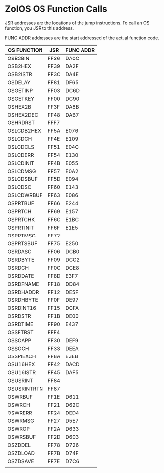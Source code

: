 # ZolOS OS Function Calls

JSR addresses are the locations of the jump instructions. To call an OS function, you JSR to this address.

FUNC ADDR addresses are the start addressed of the actual function code.

| OS FUNCTION | JSR | FUNC ADDR |
|---|---|---|
| OSB2BIN | FF36 | DA0C |
| OSB2HEX | FF39 | DA2F |
| OSB2ISTR | FF3C | DA4E |
| OSDELAY | FF81 | DF65 |
| OSGETINP | FF03 | DC6D |
| OSGETKEY | FF00 | DC90 |
| OSHEX2B | FF3F | DA8B |
| OSHEX2DEC | FF48 | DAB7 |
| OSHRDRST | FFF7 |  |
| OSLCDB2HEX | FF5A | E076 |
| OSLCDCH | FF4E | E109 |
| OSLCDCLS | FF51 | E04C |
| OSLCDERR | FF54 | E130 |
| OSLCDINIT | FF4B | E055 |
| OSLCDMSG | FF57 | E0A2 |
| OSLCDSBUF | FF5D | E094 |
| OSLCDSC | FF60 | E143 |
| OSLCDWRBUF | FF63 | E086 |
| OSPRTBUF | FF66 | E244 |
| OSPRTCH | FF69 | E157 |
| OSPRTCHK | FF6C | E1BC |
| OSPRTINIT | FF6F | E1E5 |
| OSPRTMSG | FF72 |  |
| OSPRTSBUF | FF75 | E250 |
| OSRDASC | FF06 | DCB0 |
| OSRDBYTE | FF09 | DCC2 |
| OSRDCH | FF0C | DCE8 |
| OSRDDATE | FF8D | E3F7 |
| OSRDFNAME | FF18 | DD84 |
| OSRDHADDR | FF12 | DE5F |
| OSRDHBYTE | FF0F | DE97 |
| OSRDINT16 | FF15 | DCFA |
| OSRDSTR | FF1B | DE00 |
| OSRDTIME | FF90 | E437 |
| OSSFTRST | FFF4 |  |
| OSSOAPP | FF30 | DEF9 |
| OSSOCH | FF33 | DEEA |
| OSSPIEXCH | FF8A | E3EB |
| OSU16HEX | FF42 | DACD |
| OSU16ISTR | FF45 | DAF5 |
| OSUSRINT | FF84 |  |
| OSUSRINTRTN | FF87 |  |
| OSWRBUF | FF1E | D611 |
| OSWRCH | FF21 | D62C |
| OSWRERR | FF24 | DED4 |
| OSWRMSG | FF27 | D5E7 |
| OSWROP | FF2A | D633 |
| OSWRSBUF | FF2D | D603 |
| OSZDDEL | FF78 | D726 |
| OSZDLOAD | FF7B | D74F |
| OSZDSAVE | FF7E | D7C6 |
|  |  |  |
